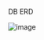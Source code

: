 DB ERD


![image](https://github.com/ange1jun/Gwangju-Health-information-System/assets/91591128/acfcbb4b-562b-45ed-b197-7af7778048b0)
